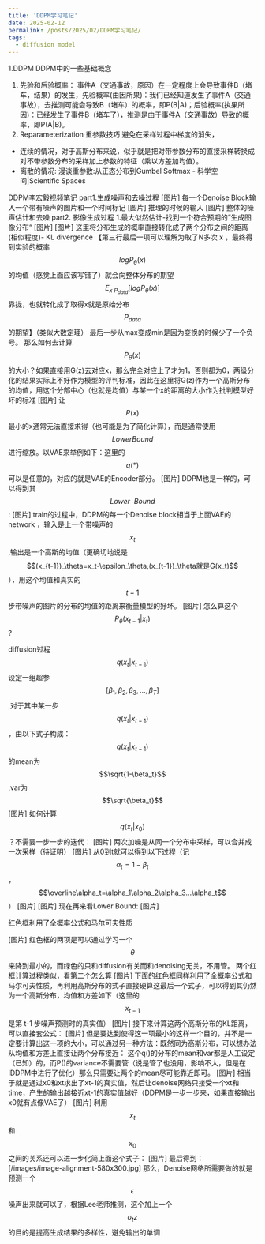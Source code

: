 ```yaml
---
title: 'DDPM学习笔记'
date: 2025-02-12
permalink: /posts/2025/02/DDPM学习笔记/
tags:
  - diffusion model
---
```


1.DDPM
DDPM中的一些基础概念
1. 先验和后验概率：
事件A（交通事故，原因）在一定程度上会导致事件B（堵车，结果）的发生，先验概率(由因所果)：我们已经知道发生了事件A（交通事故），去推测可能会导致B（堵车）的概率，即P(B|A)；后验概率(执果所因)：已经发生了事件B（堵车了），推测是由于事件A（交通事故）导致的概率，即P(A|B)。
1. Reparameterization 重参数技巧
避免在采样过程中梯度的消失，
- 连续的情况，对于高斯分布来说，似乎就是把对带参数分布的直接采样转换成对不带参数分布的采样加上参数的特征（乘以方差加均值）。
- 离散的情况: 漫谈重参数:从正态分布到Gumbel Softmax - 科学空间|Scientific Spaces

DDPM李宏毅视频笔记
part1.生成噪声和去噪过程
[图片]
每一个Denoise Block输入一个带有噪声的图片和一个时间标记
[图片]
推理的时候的输入
[图片]
 整体的噪声估计和去噪
part2. 影像生成过程
1.最大似然估计-找到一个符合预期的”生成图像分布“
[图片]
[图片]
这里将分布生成的概率直接转化成了两个分布之间的距离(相似程度)- KL divergence 【第三行最后一项可以理解为取了N多次 x ，最终得到实验的概率$$logP_\theta(x)$$的均值（感觉上面应该写错了）就会向整体分布的期望$$E_{x~P_{datd}}[logP_\theta(x)]$$靠拢，也就转化成了取得x就是原始分布$$P_{data}$$的期望】（类似大数定理）
最后一步从max变成min是因为变换的时候少了一个负号。
那么如何去计算$$P_\theta(x)$$的大小？如果直接用G(z)去对应x，那么完全对应上了才为1，否则都为0，两级分化的结果实际上不好作为模型的评判标准，因此在这里将G(z)作为一个高斯分布的均值，用这个分部中心（也就是均值）与某一个x的距离的大小作为批判模型好坏的标准
[图片]
让$$P(x)$$最小的x通常无法直接求得（也可能是为了简化计算），而是通常使用$$Lower Bound$$进行缩放。以VAE来举例如下：这里的$$q(*)$$可以是任意的，对应的就是VAE的Encoder部分。
[图片]
DDPM也是一样的，可以得到其$$Lower~~Bound$$:
[图片]
train的过程中，DDPM的每一个Denoise block相当于上面VAE的network ，输入是上一个带噪声的$$x_t$$,输出是一个高斯的均值（更确切地说是$$(x_{t-1})_\theta=x_t-\epsilon_\theta,(x_{t-1})_\theta就是G(x_t)$$），用这个均值和真实的$$t-1$$步带噪声的图片的分布的均值的距离来衡量模型的好坏。
[图片]
怎么算这个$$P_\theta(x_{t-1}|x_t)$$?

diffusion过程$$q(x_t|x_{t-1})$$
设定一组超参$$[\beta_1,\beta_2,\beta_3,...,\beta_T]$$,对于其中某一步$$q(x_t|x_{t-1})$$，由以下式子构成：
$$q(x_t|x_{t-1})$$的mean为$$\sqrt{1-\beta_t}$$,var为$$\sqrt{\beta_t}$$
[图片]
如何计算$$q(x_t|x_0)$$？不需要一步一步的迭代：
[图片]
两次加噪是从同一个分布中采样，可以合并成一次采样（待证明）
[图片]
从0到t就可以得到以下过程（记$$\alpha_t=1-\beta_t$$，$$\overline\alpha_t=\alpha_1\alpha_2\alpha_3...\alpha_t$$）
[图片]
[图片]
现在再来看Lower Bound:
[图片]

红色框利用了全概率公式和马尔可夫性质

[图片]
红色框的两项是可以通过学习一个$$\theta
$$来降到最小的，而绿色的只和diffusion有关而和denoising无关，不用管。
两个红框计算过程类似，看第二个怎么算
[图片]
下面的红色框同样利用了全概率公式和马尔可夫性质，再利用高斯分布的式子直接硬算这最后一个式子，可以得到其仍然为一个高斯分布，均值和方差如下（这里的$$x_{t-1}$$是第 t-1 步噪声预测时的真实值）
[图片]
接下来计算这两个高斯分布的KL距离，可以直接套公式：
[图片]
但是要达到使得这一项最小的这样一个目的，并不是一定要计算出这一项的大小，可以通过另一种方法：既然同为高斯分布，可以想办法从均值和方差上直接让两个分布接近：
这个q()的分布的mean和var都是人工设定（已知）的，而P()的variance不需要管（说是管了也没用，影响不大，但是在IDDPM中进行了优化）那么只需要让两个的mean尽可能靠近即可。
[图片]
相当于就是通过x0和xt求出了xt-1的真实值，然后让denoise网络只接受一个xt和time，产生的输出越接近xt-1的真实值越好（DDPM是一步一步来，如果直接输出x0就有点像VAE了）
[图片]
利用$$x_t$$和$$x_0$$之间的关系还可以进一步化简上面这个式子：
[图片]
最后得到：
[/images/image-alignment-580x300.jpg]
那么，Denoise网络所需要做的就是预测一个$$\epsilon$$噪声出来就可以了，根据Lee老师推测，这个加上一个$$\sigma_t z$$的目的是提高生成结果的多样性，避免输出的单调